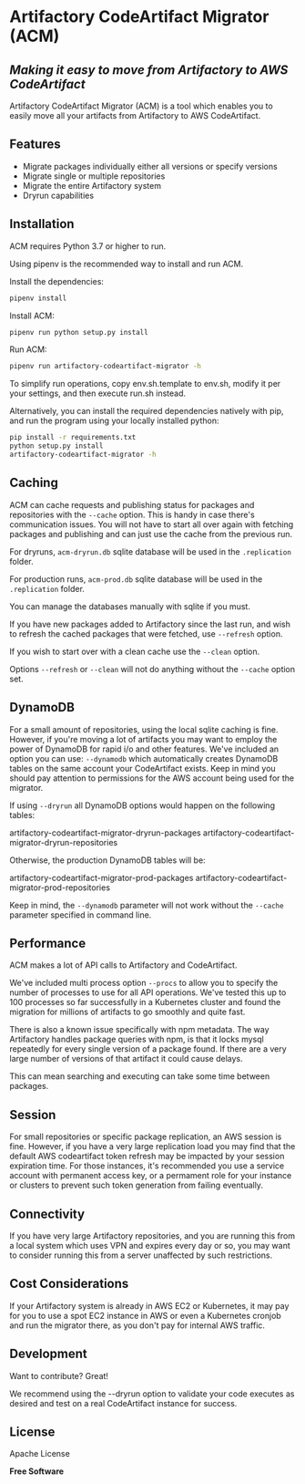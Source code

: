 # Artifactory CodeArtifact Migrator (ACM)
## _Making it easy to move from Artifactory to AWS CodeArtifact_

Artifactory CodeArtifact Migrator (ACM) is a tool which enables you to easily move all
your artifacts from Artifactory to AWS CodeArtifact.

## Features

- Migrate packages individually either all versions or specify versions
- Migrate single or multiple repositories
- Migrate the entire Artifactory system
- Dryrun capabilities

## Installation

ACM requires Python 3.7 or higher to run.

Using pipenv is the recommended way to install and run ACM.

Install the dependencies:

```sh
pipenv install
```

Install ACM:

```sh
pipenv run python setup.py install
```

Run ACM:

```sh
pipenv run artifactory-codeartifact-migrator -h
```

To simplify run operations, copy env.sh.template to env.sh, modify it per your
settings, and then execute run.sh instead.

Alternatively, you can install the required dependencies natively with pip, and
run the program using your locally installed python:

```sh
pip install -r requirements.txt
python setup.py install
artifactory-codeartifact-migrator -h
```

## Caching

ACM can cache requests and publishing status for packages and repositories with
the `--cache` option. This is handy in case there's communication issues. You
will not have to start all over again with fetching packages and publishing and
can just use the cache from the previous run.

For dryruns, `acm-dryrun.db` sqlite database will be used in the `.replication`
folder.

For production runs, `acm-prod.db` sqlite database will be used in the
`.replication` folder.

You can manage the databases manually with sqlite if you must.

If you have new packages added to Artifactory since the last run, and wish to
refresh the cached packages that were fetched, use `--refresh` option.

If you wish to start over with a clean cache use the `--clean` option.

Options `--refresh` or `--clean` will not do anything without the `--cache`
option set.

## DynamoDB

For a small amount of repositories, using the local sqlite caching is fine. 
However, if you're moving a lot of artifacts you may want to employ the power of
DynamoDB for rapid i/o and other features. We've included an option you can use:
`--dynamodb` which automatically creates DynamoDB tables on the same account 
your CodeArtifact exists. Keep in mind you should pay attention to permissions 
for the AWS account being used for the migrator.

If using `--dryrun` all DynamoDB options would happen on the following tables:

artifactory-codeartifact-migrator-dryrun-packages
artifactory-codeartifact-migrator-dryrun-repositories

Otherwise, the production DynamoDB tables will be:

artifactory-codeartifact-migrator-prod-packages
artifactory-codeartifact-migrator-prod-repositories

Keep in mind, the `--dynamodb` parameter will not work without the `--cache`
parameter specified in command line.

## Performance

ACM makes a lot of API calls to Artifactory and CodeArtifact.

We've included multi process option `--procs` to allow you to specify the
number of processes to use for all API operations. We've tested this up to 100
processes so far successfully in a Kubernetes cluster and found the migration
for millions of artifacts to go smoothly and quite fast.

There is also a known issue specifically with npm metadata. The way Artifactory
handles package queries with npm, is that it locks mysql repeatedly for every
single version of a package found. If there are a very large number of versions
of that artifact it could cause delays.

This can mean searching and executing can take some time between packages.

## Session

For small repositories or specific package replication, an AWS session is fine.
However, if you have a very large replication load you may find that the default
AWS codeartifact token refresh may be impacted by your session expiration time.
For those instances, it's recommended you use a service account with permanent
access key, or a permament role for your instance or clusters to prevent such
token generation from failing eventually.

## Connectivity

If you have very large Artifactory repositories, and you are running this from
a local system which uses VPN and expires every day or so, you may want to
consider running this from a server unaffected by such restrictions.

## Cost Considerations

If your Artifactory system is already in AWS EC2 or Kubernetes,
it may pay for you to use a spot EC2 instance in AWS or even a Kubernetes
cronjob and run the migrator there, as you don't pay for internal AWS traffic.

## Development

Want to contribute? Great!

We recommend using the --dryrun option to validate your code executes as desired
and test on a real CodeArtifact instance for success.

## License

Apache License

**Free Software**
